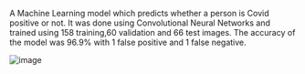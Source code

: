 A Machine Learning model which predicts whether a person is Covid positive or not.
It was done using Convolutional Neural Networks and trained using 158 training,60 validation and 66 test images.
The accuracy of the model was 96.9% with 1 false positive and 1 false negative.

![image](https://github.com/abhaychandna/ML---Covid-19-X-Ray-Detector/assets/56628623/fd5014cd-4c1e-40c9-94bc-eae8d4b78adb)
